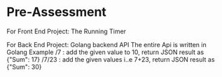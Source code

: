 # Pre-Assessment

For Front End Project: The Running Timer

 For Back End Project: Golang backend API 
   The entire Api is written in Golang
Example
  /7 : add the given value to 10, return JSON result as {"Sum": 17}
  /7/23 : add the given values i..e 7+23, return JSON result as {"Sum": 30}